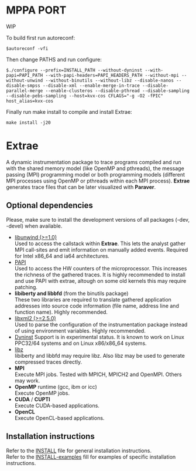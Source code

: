 MPPA PORT
======
WIP

To build first run autoreconf:

```console
$autoreconf -vfi
```

Then change PATHS and run configure:

```console
$./configure --prefix=INSTALL_PATH --without-dyninst --with-papi=PAPI_PATH --with-papi-headers=PAPI_HEADERS_PATH --without-mpi --without-unwind --without-binutils --without-libz --disable-nanos --disable-smpss --disable-xml --enable-merge-in-trace --disable-parallel-merge --enable-clusteros --disable-pthread --disable-sampling --disable-pebs-sampling --host=kvx-cos CFLAGS="-g -O2 -fPIC" host_alias=kvx-cos
```

Finally run make install to compile and install Extrae:

```console
make install -j20
```

Extrae
======

A dynamic instrumentation package to trace programs compiled and run with the
shared memory model (like OpenMP and pthreads), the message passing (MPI)
programming model or both programming models (different MPI processes using
OpenMP or pthreads within each MPI process). **Extrae** generates trace files
that can be later visualized with **Paraver**.


Optional dependencies
---------------------

Please, make sure to install the development versions of all packages (-dev,
-devel) when available.

* [libunwind (>=1.0)](http://www.nongnu.org/libunwind)  
	Used to access the callstack within **Extrae**. This lets the analyst gather
	MPI call-sites and emit information on manually added events. Required for
	Intel x86_64 and ia64 architectures.
* [PAPI](http://icl.cs.utk.edu/papi)  
	Used to access the HW counters of the microprocessor. This increases the
	richness of the gathered traces. It is highly recommended to install and use
	PAPI with extrae, altough on some old kernels this may require patching.
* **libiberty and libbfd** (from the binutils package)  
	These two libraries are required to translate gathered application addresses
	into source code information (file name, address line and function name).
	Highly recommended.
* [libxml2 (>=2.5.0)](http://www.xmlsoft.org)  
	Used to parse the configuration of the instrumentation package instead of
	using environment variables. Highly recommended.
* [Dyninst](http://www.dyninst.org)
	Support is in experimental status. It is known to work on Linux PPC32/64
	systems and on Linux x86/x86_64 systems.
* [libz](http://www.zlib.net)  
	libiberty and libbfd may require libz. Also libz may be used to generate
	compressed traces directly.
* **MPI**  
  Execute MPI jobs. Tested with MPICH, MPICH2 and OpenMPI. Others may work.
* **OpenMP** runtime (gcc, ibm or icc)  
	Execute OpenMP jobs.
* **CUDA** / **CUPTI**  
	Execute CUDA-based applications.
* **OpenCL**  
	Execute OpenCL-based applications.


Installation instructions
-------------------------

Refer to the [INSTALL](./INSTALL) file for general installation instructions.  
Refer to the [INSTALL-examples](./INSTALL-examples) fill for examples of
specific installation instructions.
